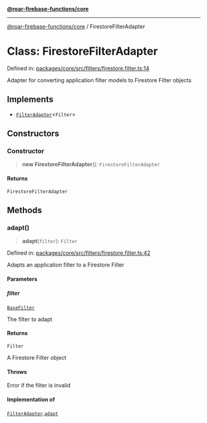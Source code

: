 [**@roar-firebase-functions/core**](../README.md)

---

[@roar-firebase-functions/core](../README.md) / FirestoreFilterAdapter

# Class: FirestoreFilterAdapter

Defined in: [packages/core/src/filters/firestore.filter.ts:14](https://github.com/yeatmanlab/roar-firebase-functions/blob/0fc701649174b7557e55644b1065be2fa3d3d7ca/packages/core/src/filters/firestore.filter.ts#L14)

Adapter for converting application filter models to Firestore Filter objects

## Implements

- [`FilterAdapter`](../interfaces/FilterAdapter.md)\<`Filter`\>

## Constructors

### Constructor

> **new FirestoreFilterAdapter**(): `FirestoreFilterAdapter`

#### Returns

`FirestoreFilterAdapter`

## Methods

### adapt()

> **adapt**(`filter`): `Filter`

Defined in: [packages/core/src/filters/firestore.filter.ts:42](https://github.com/yeatmanlab/roar-firebase-functions/blob/0fc701649174b7557e55644b1065be2fa3d3d7ca/packages/core/src/filters/firestore.filter.ts#L42)

Adapts an application filter to a Firestore Filter

#### Parameters

##### filter

[`BaseFilter`](../type-aliases/BaseFilter.md)

The filter to adapt

#### Returns

`Filter`

A Firestore Filter object

#### Throws

Error if the filter is invalid

#### Implementation of

[`FilterAdapter`](../interfaces/FilterAdapter.md).[`adapt`](../interfaces/FilterAdapter.md#adapt)
